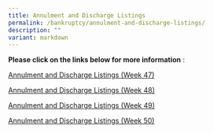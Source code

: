 ```yaml
---
title: Annulment and Discharge Listings
permalink: /bankruptcy/annulment-and-discharge-listings/
description: ""
variant: markdown
---
```

**Please click on the links below for more information**&nbsp;:<br>


[Annulment and Discharge Listings (Week 47)](/files/301123AnnulmentandDischargeListingsWeek47.pdf)<br>

[Annulment and Discharge Listings (Week 48)](/files/301123AnnulmentandDischargeListingsWeek48.pdf)
<br>

[Annulment and Discharge Listings (Week 49)](/files/071223AnnulmentandDischargeListingsWeek49.pdf)
<br>

[Annulment and Discharge Listings (Week 50)](/files/151223AnnulmentandDischargeListingsWeek50.pdf)